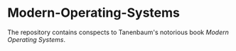 # Modern-Operating-Systems

The repository contains conspects to Tanenbaum's notorious book *Modern Operating Systems*.

